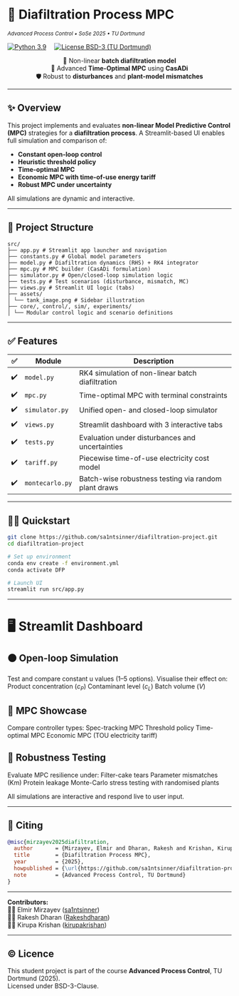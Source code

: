# 🧪 Diafiltration Process MPC
<sub><em>Advanced Process Control • SoSe 2025 • TU Dortmund</em></sub>

[![Python 3.9](https://img.shields.io/badge/python-3.9-blue?logo=python)](https://www.python.org/) 
[![License BSD-3 (TU Dortmund)](https://img.shields.io/badge/license-BSD--3--Clause-green)](#-license)

<div align="center">

🚰 Non-linear **batch diafiltration model**  
🧠 Advanced **Time-Optimal MPC** using **CasADi**  
🛡️ Robust to **disturbances** and **plant-model mismatches**

</div>

---

## ✨ Overview

This project implements and evaluates **non-linear Model Predictive Control (MPC)** strategies for a **diafiltration process**. A Streamlit-based UI enables full simulation and comparison of:

- **Constant open-loop control**
- **Heuristic threshold policy**
- **Time-optimal MPC**
- **Economic MPC with time-of-use energy tariff**
- **Robust MPC under uncertainty**

All simulations are dynamic and interactive.

---

## 📂 Project Structure
```text
src/
├── app.py # Streamlit app launcher and navigation
├── constants.py # Global model parameters
├── model.py # Diafiltration dynamics (RHS) + RK4 integrator
├── mpc.py # MPC builder (CasADi formulation)
├── simulator.py # Open/closed-loop simulation logic
├── tests.py # Test scenarios (disturbance, mismatch, MC)
├── views.py # Streamlit UI logic (tabs)
├── assets/
│ └── tank_image.png # Sidebar illustration
├── core/, control/, sim/, experiments/
│ └── Modular control logic and scenario definitions
```

---

## ✅ Features

| ✅ | Module         | Description |
|----|----------------|-------------|
| ✔️ | `model.py`     | RK4 simulation of non-linear batch diafiltration |
| ✔️ | `mpc.py`       | Time-optimal MPC with terminal constraints |
| ✔️ | `simulator.py` | Unified open- and closed-loop simulator |
| ✔️ | `views.py`     | Streamlit dashboard with 3 interactive tabs |
| ✔️ | `tests.py`     | Evaluation under disturbances and uncertainties |
| ✔️ | `tariff.py`    | Piecewise time-of-use electricity cost model |
| ✔️ | `montecarlo.py`| Batch-wise robustness testing via random plant draws |

---

## 🧑‍💻 Quickstart

```bash
git clone https://github.com/sa1ntsinner/diafiltration-project.git
cd diafiltration-project

# Set up environment
conda env create -f environment.yml
conda activate DFP

# Launch UI
streamlit run src/app.py
```

---

# 🖥️ Streamlit Dashboard
## 🟠 Open-loop Simulation
Test and compare constant u values (1–5 options). Visualise their effect on:
Product concentration ($c_P$)
Contaminant level ($c_L$)
Batch volume ($V$)

## 🔵 MPC Showcase
Compare controller types:
Spec-tracking MPC
Threshold policy
Time-optimal MPC
Economic MPC (TOU electricity tariff)

## 🧪 Robustness Testing
Evaluate MPC resilience under:
Filter-cake tears
Parameter mismatches (Km)
Protein leakage
Monte-Carlo stress testing with randomised plants

All simulations are interactive and respond live to user input.

---

## 📜 Citing
```bibtex
@misc{mirzayev2025diafiltration,
  author       = {Mirzayev, Elmir and Dharan, Rakesh and Krishan, Kirupa},
  title        = {Diafiltration Process MPC},
  year         = {2025},
  howpublished = {\url{https://github.com/sa1ntsinner/diafiltration-project}},
  note         = {Advanced Process Control, TU Dortmund}
}
```
---

**Contributors:**  
🧑‍💻 Elmir Mirzayev ([sa1ntsinner](https://github.com/sa1ntsinner))  
🧑‍💻 Rakesh Dharan ([Rakeshdharan](https://github.com/Rakeshdharan))  
🧑‍💻 Kirupa Krishan ([kirupakrishan](https://github.com/kirupakrishan))

---

## © Licence
This student project is part of the course **Advanced Process Control**, TU Dortmund (2025).  
Licensed under BSD-3-Clause.